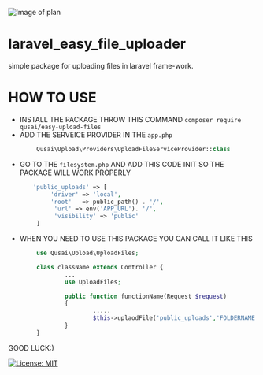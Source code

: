 ![Image of plan](https://images.unsplash.com/photo-1606768666853-403c90a981ad?ixid=MXwxMjA3fDB8MHxwaG90by1wYWdlfHx8fGVufDB8fHw%3D&ixlib=rb-1.2.1&auto=format&fit=crop&w=2251&q=80)


# laravel_easy_file_uploader
simple package for uploading files in laravel frame-work.

# HOW TO USE
- INSTALL THE PACKAGE THROW THIS COMMAND `composer require qusai/easy-upload-files` 
- ADD THE SERVEICE PROVIDER IN THE `app.php`
```php 
        Qusai\Upload\Providers\UploadFileServiceProvider::class 
```
- GO TO THE `filesystem.php` AND ADD THIS CODE INIT SO THE PACKAGE WILL WORK PROPERLY
```php
       'public_uploads' => [
            'driver' => 'local',
            'root'   => public_path() . '/',
             'url' => env('APP_URL'). '/',
             'visibility' => 'public'
        ]
```
- WHEN YOU NEED TO USE THIS PACKAGE YOU CAN CALL IT LIKE THIS 
```php
        use Qusai\Upload\UploadFiles;

        class className extends Controller {
                ...
                use UploadFiles;

                public function functionName(Request $request)
                {
                        .....
                        $this->uplaodFile('public_uploads','FOLDERNAME',$request->file('FILE INPUT NAME IN THE REQUEST'));
                }
        }
```

GOOD LUCK:)

[![License: MIT](https://img.shields.io/badge/License-MIT-yellow.svg)](https://opensource.org/licenses/MIT)

